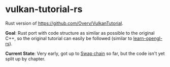 # vulkan-tutorial-rs
Rust version of https://github.com/Overv/VulkanTutorial.

**Goal**: Rust port with code structure as similar as possible to the original C++, so the original tutorial can easily be followed (similar to [learn-opengl-rs](https://github.com/bwasty/learn-opengl-rs)).

**Current State**: Very early, got up to [Swap chain](https://vulkan-tutorial.com/Drawing_a_triangle/Presentation/Swap_chain) so far, but the code isn't yet split up by chapter.
